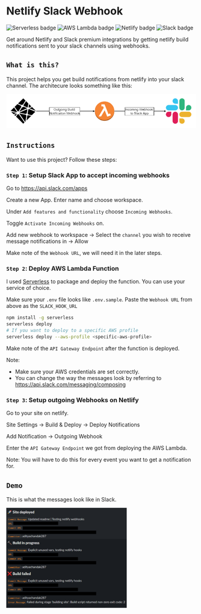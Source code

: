 # Netlify Slack Webhook
<img src="https://img.shields.io/badge/serverless-2.17.0-FD5750?style=flat&logo=serverless" alt="Serverless badge" /> <img src="https://img.shields.io/badge/AWS-Lambda-orange?style=flat&logo=amazon-aws" alt="AWS Lambda badge" /> <img src="https://img.shields.io/badge/Netlify--00C7B7?style=flat&logo=netlify" alt="Netlify badge" /> <img src="https://img.shields.io/badge/Slack--4A154B?style=flat&logo=slack" alt="Slack badge" />


Get around Netlify and Slack premium integrations by getting netlify build notifications sent to your slack channels using webhooks.

## `What is this?`

This project helps you get build notifications from netlify into your slack channel. The architecure looks something like this:

<img src="media/architecture-diagram.png" />

## `Instructions`

Want to use this project? Follow these steps:

### `Step 1`: **Setup Slack App to accept incoming webhooks**

Go to https://api.slack.com/apps

Create a new App. Enter name and choose workspace.

Under `Add features and functionality` choose `Incoming Webhooks`.

Toggle `Activate Incoming Webhooks` on.

Add new webhook to workspace -> Select the `channel` you wish to receive message notifications in -> Allow

Make note of the `Webhook URL`, we will need it in the later steps.

### `Step 2`: **Deploy AWS Lambda Function**

I used [Serverless](https://www.serverless.com/) to package and deploy the function. You can use your service of choice.

Make sure your `.env` file looks like `.env.sample`. Paste the `Webhook URL` from above as the `SLACK_HOOK_URL`

```bash
npm install -g serverless
serverless deploy
# If you want to deploy to a specific AWS profile
serverless deploy --aws-profile <specific-aws-profile>
```

Make note of the `API Gateway Endpoint` after the function is deployed.

Note:

- Make sure your AWS credentials are set correctly.
- You can change the way the messages look by referring to https://api.slack.com/messaging/composing

### `Step 3`: **Setup outgoing Webhooks on Netlify**

Go to your site on netlify.

Site Settings -> Build & Deploy -> Deploy Notifications

Add Notification -> Outgoing Webhook

Enter the `API Gateway Endpoint` we got from deploying the AWS Lambda.

Note: You will have to do this for every event you want to get a notification for.

## `Demo`

This is what the messages look like in Slack.

<img src="media/messages.png" alt="messages-sample" width="320px" />
